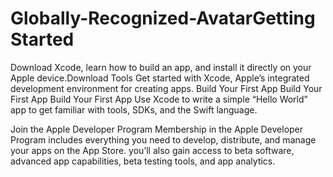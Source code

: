 # Globally-Recognized-AvatarGetting Started
Download Xcode, learn how to build an app, and install it directly on your Apple device.Download Tools Get started with Xcode, Apple’s integrated development environment for creating apps. Build Your First App Build Your First App
Build Your First App
Use Xcode to write a simple “Hello World” app to get familiar with tools, SDKs, and the Swift language.

Join the Apple Developer Program
Membership in the Apple Developer Program includes everything you need to develop, distribute, and manage your apps on the App Store. you’ll also gain access to beta software, advanced app capabilities, beta testing tools, and app analytics.
